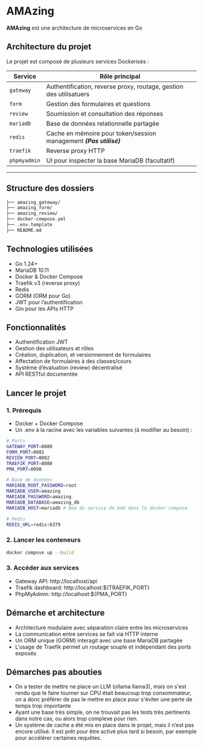 # AMAzing

**AMAzing** est une architecture de microservices en Go


## Architecture du projet

Le projet est composé de plusieurs services Dockerisés :

| Service       | Rôle principal                                 |
|---------------|------------------------------------------------|
| `gateway`     | Authentification, reverse proxy, routage, gestion des utilisatuers       |
| `form`        | Gestion des formulaires et questions           |
| `review`      | Soumission et consultation des réponses        |
| `mariadb`     | Base de données relationnelle partagée         |
| `redis`       | Cache en mémoire pour token/session management ***(Pas utilisé)*** |
| `traefik`     | Reverse proxy HTTP                              |
| `phpmyadmin`  | UI pour inspecter la base MariaDB (facultatif) |

---

## Structure des dossiers

```bash
├── amazing_gateway/
├── amazing_form/
├── amazing_review/
├── docker-compose.yml
├── .env.template
├── README.md
```

## Technologies utilisées
- Go 1.24+
- MariaDB 10.11
- Docker & Docker Compose
- Traefik v3 (reverse proxy)
- Redis
- GORM (ORM pour Go)
- JWT pour l’authentification
- Gin pour les APIs HTTP

## Fonctionnalités
- Authentification JWT
- Gestion des utilisateurs et rôles
- Création, duplication, et versionnement de formulaires
- Affectation de formulaires à des classes/cours
- Système d’évaluation (review) décentralisé
- API RESTful documentée

## Lancer le projet
### 1. Prérequis
- Docker + Docker Compose
- Un .env à la racine avec les variables suivantes (à modifier au besoin) :

```bash
# Ports
GATEWAY_PORT=8080
FORM_PORT=8081
REVIEW_PORT=8082
TRAEFIK_PORT=8088
PMA_PORT=8090

# Base de données
MARIADB_ROOT_PASSWORD=root
MARIADB_USER=amazing
MARIADB_PASSWORD=amazing
MARIADB_DATABASE=amazing_db
MARIADB_HOST=mariadb # Nom du service de bdd dans le docker compose

# Redis
REDIS_URL=redis:6379
```


### 2. Lancer les conteneurs
```bash
docker compose up --build
```

### 3. Accéder aux services
- Gateway API: http://localhost/api
- Traefik dashboard: http://localhost:${TRAEFIK_PORT}
- PhpMyAdmin: http://localhost:${PMA_PORT}

## Démarche et architecture
- Architecture modulaire avec séparation claire entre les microservices
- La communication entre services se fait via HTTP interne
- Un ORM unique (GORM) interagit avec une base MariaDB partagée
- L’usage de Traefik permet un routage souple et indépendant des ports exposés

## Démarches pas abouties
- On a tester de mettre ne place un LLM (ollama llama3), mais on s'est rendu que le faire tourner sur CPU était beaucoup trop consommateur, on a donc préférer de pas le mettre en place pour s'éviter une perte de temps trop importante
- Ayant une base très simple, on ne trouvait pas les tests très pertinents dans notre cas, ou alors trop complexe pour rien.
- Un système de cache a été mis en place dans le projet, mais il n’est pas encore utilisé. Il est prêt pour être activé plus tard si besoin, par exemple pour accélérer certaines requêtes.
